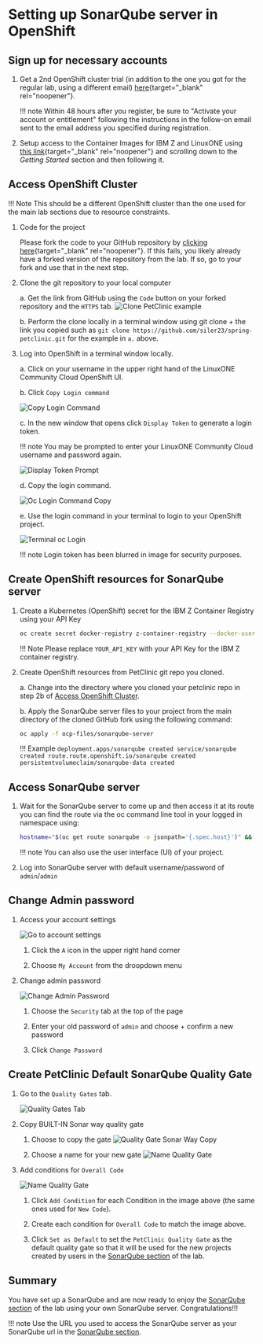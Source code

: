 # Setting up SonarQube server in OpenShift

## Sign up for necessary accounts

1. Get a 2nd OpenShift cluster trial (in addition to the one you got for the regular lab, using a different email) [here](https://linuxone.cloud.marist.edu/#/register?flag=OCP){target="_blank" rel="noopener"}.

    !!! note
        Within 48 hours after you register, be sure to "Activate your account or entitlement" following the instructions in the follow-on email sent to the email address you specified during registration.

2. Setup access to the Container Images for IBM Z and LinuxONE using [this link](https://ibm.github.io/ibm-z-oss-hub/main/main.html){target="_blank" rel="noopener"} and scrolling down to the *Getting Started* section and then following it.

## Access OpenShift Cluster

!!! Note
    This should be a different OpenShift cluster than the one used for the main lab sections due to resource constraints.

1. Code for the project

    Please fork the code to your GitHub repository by [clicking here](https://github.com/ibm-wsc/spring-petclinic/fork){target="_blank" rel="noopener"}. If this fails, you likely already have a forked version of the repository from the lab. If so, go to your fork and use that in the next step.

2. Clone the git repository to your local computer 

    a. Get the link from GitHub using the `Code` button on your forked repository and the `HTTPS` tab. ![Clone PetClinic example](../images/YamlSetup/ClonePetclinic.png)

    b. Perform the clone locally in a terminal window using git clone + the link you copied such as `git clone https://github.com/siler23/spring-petclinic.git` for the example in `a.` above.

3. Log into OpenShift in a terminal window locally.

    a. Click on your username in the upper right hand of the LinuxONE Community Cloud OpenShift UI.

    b. Click `Copy Login command`

    ![Copy Login Command](../images/YamlSetup/CopyLoginCommand.png)

    c. In the new window that opens click `Display Token` to generate a login token.

    !!! note
        You may be prompted to enter your LinuxONE Community Cloud username and password again.
        
    ![Display Token Prompt](../images/YamlSetup/DisplayTokenPrompt.png)

    d. Copy the login command.

    ![Oc Login Command Copy ](../images/YamlSetup/OcLoginCommand.png)

    e. Use the login command in your terminal to login to your OpenShift project.

    ![Terminal oc Login](../images/YamlSetup/TerminalLogin.png)

    !!! note
        Login token has been blurred in image for security purposes.

## Create OpenShift resources for SonarQube server

1. Create a Kubernetes (OpenShift) secret for the IBM Z Container Registry using your API Key

    ``` bash
    oc create secret docker-registry z-container-registry --docker-username=iamapikey --docker-server='icr.io' --docker-password='YOUR_API_KEY'
    ```

    !!! Note
        Please replace `YOUR_API_KEY` with your API Key for the IBM Z container registry.

2. Create OpenShift resources from PetClinic git repo you cloned.

    a. Change into the directory where you cloned your petclinic repo in step 2b of [Access OpenShift Cluster](#access-openshift-cluster).

    b. Apply the SonarQube server files to your project from the main directory of the cloned GitHub fork using the following command:

    ``` bash
    oc apply -f ocp-files/sonarqube-server
    ```

    !!! Example
        ```
        deployment.apps/sonarqube created
        service/sonarqube created
        route.route.openshift.io/sonarqube created
        persistentvolumeclaim/sonarqube-data created
        ```

## Access SonarQube server

1. Wait for the SonarQube server to come up and then access it at its route you can find the route via the oc command line tool in your logged in namespace using:

    ``` bash
    hostname="$(oc get route sonarqube -o jsonpath='{.spec.host}')" && echo "https://${hostname}"
    ```

    !!! note
        You can also use the user interface (UI) of your project.

2. Log into SonarQube server with default username/password of `admin`/`admin`

## Change Admin password

1. Access your account settings

    ![Go to account settings](../images/DevSecOps/GoToAccount.png)

    1. Click the `A` icon in the upper right hand corner

    2. Choose `My Account` from the droopdown menu

2. Change admin password 

    ![Change Admin Password](../images/DevSecOps/ChangePasswordAdmin.png)

    1. Choose the `Security` tab at the top of the page

    2. Enter your old password of `admin` and choose + confirm a new password 

    3. Click `Change Password`

## Create PetClinic Default SonarQube Quality Gate

1. Go to the `Quality Gates` tab.

    ![Quality Gates Tab](../images/DevSecOps/ChooseQualityGatesTab.png)

2. Copy BUILT-IN Sonar way quality gate

    1. Choose to copy the gate 
        ![Quality Gate Sonar Way Copy](../images/DevSecOps/CopySonarWayQualityGate.png)

    2. Choose a name for your new gate
        ![Name Quality Gate](../images/DevSecOps/ConfirmCopyQualityGate.png)

3. Add conditions for `Overall Code`

    ![Name Quality Gate](../images/DevSecOps/QualityGateOverallCode.png)

    1. Click `Add Condition` for each Condition in the image above (the same ones used for `New Code`).

    2. Create each condition for `Overall Code` to match the image above.

    3. Click `Set as Default` to set the `PetClinic Quality Gate` as the default quality gate so that it will be used for the new projects created by users in the [SonarQube section](devsecops.md) of the lab.

## Summary
You have set up a SonarQube and are now ready to enjoy the [SonarQube section](devsecops.md) of the lab using your own SonarQube server. Congratulations!!!

!!! note
    Use the URL you used to access the SonarQube server as your SonarQube url in the [SonarQube section](devsecops.md).